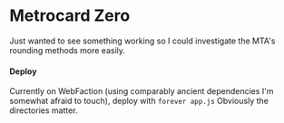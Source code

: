 # Metrocard Zero

Just wanted to see something working so I could investigate the MTA's rounding methods more easily. 


#### Deploy

Currently on WebFaction (using comparably ancient dependencies I'm somewhat afraid to touch), deploy with `forever app.js`  Obviously the directories matter. 